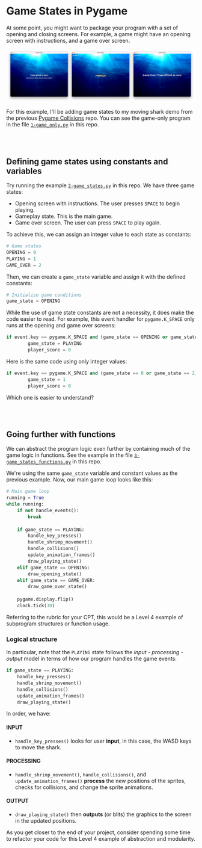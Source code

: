 # Game States in Pygame
At some point, you might want to package your program with a set of opening and closing screens. For example, a game might have an opening screen with instructions, and a game over screen.

![screenshot](images/screenshot.png)

For this example, I'll be adding game states to my moving shark demo from the previous [Pygame Collisions](https://github.com/davecheng-ste/ICS3U-Pygame-Collisions) repo. You can see the game-only program in the file [`1-game_only.py`](1-game_only.py) in this repo.

<br><br>

## Defining game states using constants and variables
Try running the example [`2-game_states.py`](2-game_states.py) in this repo. We have three game states:

- Opening screen with instructions. The user presses `SPACE` to begin playing.
- Gameplay state. This is the main game.
- Game over screen. The user can press `SPACE` to play again.

To achieve this, we can assign an integer value to each state as constants:

```python
# Game states
OPENING = 0
PLAYING = 1
GAME_OVER = 2
```

Then, we can create a `game_state` variable and assign it with the defined constants:

```python
# Initialize game conditions
game_state = OPENING
```

While the use of game state constants are not a necessity, it does make the code easier to read. For example, this event handler for `pygame.K_SPACE` only runs at the opening and game over screens:

```python
if event.key == pygame.K_SPACE and (game_state == OPENING or game_state == GAME_OVER):
        game_state = PLAYING
        player_score = 0
```

Here is the same code using only integer values:

```python
if event.key == pygame.K_SPACE and (game_state == 0 or game_state == 2):
        game_state = 1
        player_score = 0
```

Which one is easier to understand?

<br><br>

## Going further with functions
We can abstract the program logic even further by containing much of the game logic in functions. See the example in the file [`3-game_states_functions.py`](3-game_states_functions.py) in this repo. 

We're using the same `game_state` variable and constant values as the previous example. Now, our main game loop looks like this:

```python
# Main game loop
running = True
while running:
    if not handle_events():
        break

    if game_state == PLAYING:
        handle_key_presses()
        handle_shrimp_movement()
        handle_collisions()
        update_animation_frames()
        draw_playing_state()
    elif game_state == OPENING:
        draw_opening_state()
    elif game_state == GAME_OVER:
        draw_game_over_state()
    
    pygame.display.flip()
    clock.tick(30)
```

Referring to the rubric for your CPT, this would be a Level 4 example of subprogram structures or function usage.


### Logical structure
In particular, note that the `PLAYING` state follows the *input - processing - output* model in terms of how our program handles the game events:

```python
if game_state == PLAYING:
    handle_key_presses()
    handle_shrimp_movement()
    handle_collisions()
    update_animation_frames()
    draw_playing_state()
```

In order, we have:

#### INPUT
- `handle_key_presses()` looks for user **input**, in this case, the WASD keys to move the shark.

#### PROCESSING
- `handle_shrimp_movement()`, `handle_collisions()`, and `update_animation_frames()` **process** the new positions of the sprites, checks for collisions, and change the sprite animations.

#### OUTPUT
- `draw_playing_state()` then **outputs** (or blits) the graphics to the screen in the updated positions.

As you get closer to the end of your project, consider spending some time to refactor your code for this Level 4 example of abstraction and modularity. 